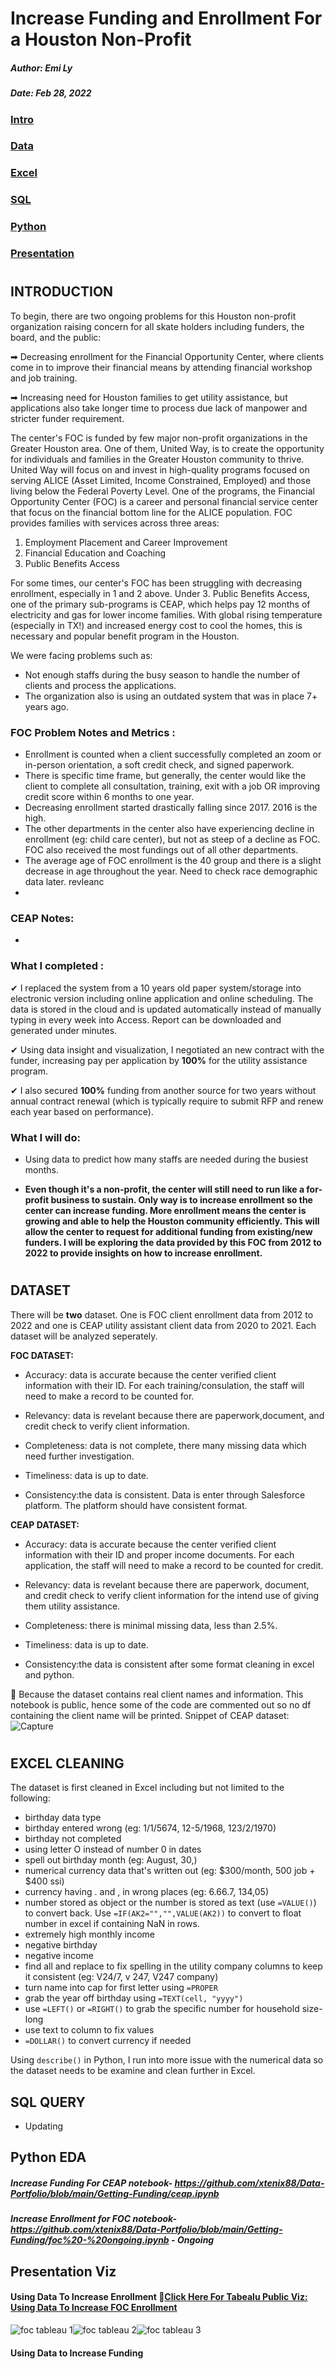 # Increase Funding and Enrollment For a Houston Non-Profit

##### Author: Emi Ly

##### Date: Feb 28, 2022

### [Intro](#introduction)
### [Data](#dataset)
### [Excel](#excel-cleaning)
### [SQL](#sql-query)
### [Python](#python-eda)
### [Presentation](#presentation-viz)

#

## INTRODUCTION

To begin, there are two ongoing problems for this Houston non-profit organization raising concern for all skate holders including funders, the board, and the public:

➡ Decreasing enrollment for the Financial Opportunity Center, where clients come in to improve their financial means by attending financial workshop and job training.

➡ Increasing need for Houston families to get utility assistance, but applications also take longer time to process due lack of manpower and stricter funder requirement.

The center's FOC is funded by few major non-profit organizations in the Greater Houston area. One of them, United Way, is to create the opportunity for individuals and families in the Greater Houston community to thrive. United Way will focus on and invest in high-quality programs focused on serving ALICE (Asset Limited, Income Constrained, Employed) and those living below the Federal Poverty Level.  One of the programs, the Financial Opportunity Center (FOC) is a career and personal financial service center that focus on the financial bottom line for the ALICE population. FOC provides families with services across three areas:

1. Employment Placement and Career Improvement
2. Financial Education and Coaching
3. Public Benefits Access

For some times, our center's FOC has been struggling with decreasing enrollment, especially in 1 and 2 above. Under 3. Public Benefits Access, one of the primary sub-programs is CEAP, which helps pay 12 months of electricity and gas for lower income families. With global rising temperature (especially in TX!) and increased energy cost to cool the homes, this is necessary and popular benefit program in the Houston.

We were facing problems such as:
- Not enough staffs during the busy season to handle the number of clients and process the applications. 
- The organization also is using an outdated system that was in place 7+ years ago. 

### FOC Problem Notes and Metrics :
- Enrollment is counted when a client successfully completed an zoom or in-person orientation, a soft credit check, and signed paperwork.
- There is specific time frame, but generally, the center would like the client to complete all consultation, training, exit with a job OR improving credit score within 6  months to one year.
- Decreasing enrollment started drastically falling since 2017. 2016 is the high. 
- The other departments in the center also have experiencing decline in enrollment (eg: child care center), but not as steep of a decline as FOC. FOC also received the most fundings out of all other departments. 
- The average age of FOC enrollment is the 40 group and there is a slight decrease in age throughout the year. Need to check race demographic data later. revleanc
- 



### CEAP Notes:
- 

### What I completed :
✔ I replaced the system from a 10 years old paper system/storage into electronic version including online application and online scheduling. The data is stored in the cloud and is updated automatically instead of manually typing in every week into Access. Report can be downloaded and generated under minutes.

✔ Using data insight and visualization, I negotiated an new contract with the funder, increasing pay per application by **100%** for the utility assistance program. 

✔ I also secured **100%** funding from another source for two years without annual contract renewal (which is typically require to submit RFP and renew each year based on performance).

### What I will do:
- Using data to predict how many staffs are needed during the busiest months.

- **Even though it's a non-profit, the center will still need to run like a for-profit business to sustain. Only way is to increase enrollment so the center can increase funding. More enrollment means the center is growing and able to help the Houston community efficiently. This  will allow the center to request for additional funding from existing/new funders. I will be exploring the data provided by this FOC from 2012 to 2022 to provide insights on how to increase enrollment.**

#
## DATASET

There will be **two** dataset. One is FOC client enrollment data from 2012 to 2022 and one is CEAP utility assistant client data from 2020 to 2021. Each dataset will be analyzed seperately. 

**FOC DATASET:**

- Accuracy: data is accurate because the center verified client information with their ID. For each training/consulation, the staff will need to make a record to be counted for. 

- Relevancy: data is revelant because there are paperwork,document, and credit check to verify client information.

- Completeness: data is not complete, there many missing data which need further investigation.

- Timeliness: data is up to date.

- Consistency:the data is consistent. Data is enter through Salesforce platform. The platform should have consistent format. 

**CEAP DATASET:**

- Accuracy: data is accurate because the center verified client information with their ID and proper income documents. For each application, the staff will need to make a record to be counted for credit. 

- Relevancy: data is revelant because there are paperwork, document, and credit check to verify client information for the intend use of giving them utility assistance.

- Completeness: there is minimal missing data, less than 2.5%.

- Timeliness: data is up to date.

- Consistency:the data is consistent after some format cleaning in excel and python. 

🚫 Because the dataset contains real client names and information. This notebook is public, hence some of the code are commented out so no df containing the client name will be printed. Snippet of CEAP dataset:
![Capture](https://user-images.githubusercontent.com/62857660/156033093-aa8462b4-7eca-4aab-9460-2e4a98549c73.jpg)



#
## EXCEL CLEANING

The dataset is first cleaned in Excel including but not limited to the following:
- birthday data type
- birthday entered wrong (eg: 1/1/5674, 12-5/1968, 123/2/1970)
- birthday not completed
- using letter O instead of number 0 in dates
- spell out birthday month (eg: August, 30,)
- numerical currency data that's written out (eg: $300/month, 500 job + $400 ssi)
- currency having . and , in wrong places (eg: 6.66.7, 134,05)
- number stored as object or the number is stored as text (use `=VALUE()`) to convert back. Use `=IF(AK2="","",VALUE(AK2))` to convert to float number in excel if containing NaN in rows.
- extremely high monthly income
- negative birthday
- negative income
- find all and replace to fix spelling in the utility company columns to keep it consistent (eg: V24/7, v 247, V247 company)
- turn name into cap for first letter using `=PROPER`
- grab the year off birthday using `=TEXT(cell, "yyyy")`
- use `=LEFT()` or `=RIGHT()` to grab the specific number for household size-long
- use text to column to fix values
- `=DOLLAR()` to convert currency if needed

Using `describe()` in Python, I run into more issue with the numerical data so the dataset needs to be examine and clean further in Excel. 


## SQL QUERY

- Updating


## Python EDA

##### Increase Funding For CEAP notebook- https://github.com/xtenix88/Data-Portfolio/blob/main/Getting-Funding/ceap.ipynb
##### Increase Enrollment for FOC notebook- https://github.com/xtenix88/Data-Portfolio/blob/main/Getting-Funding/foc%20-%20ongoing.ipynb - Ongoing


## Presentation Viz

#### Using Data To Increase Enrollment 🎨[Click Here For Tabealu Public Viz: Using Data To Increase FOC Enrollment](https://public.tableau.com/app/profile/emily.liang7497/viz/IncreaseMemberEnrollmentUsingData/Dashboard1?publish=yes)

![foc tableau 1](https://user-images.githubusercontent.com/62857660/155892915-05e6715a-b578-453e-8df6-2ff8829c2a94.jpg)![foc tableau 2](https://user-images.githubusercontent.com/62857660/155892917-2dcf8192-2a26-4cab-9231-8d9c3ccf6ecd.jpg)![foc tableau 3](https://user-images.githubusercontent.com/62857660/155892919-7eac5787-699b-44ae-b371-ddcaea1dd40b.jpg)

#### Using Data to Increase Funding






